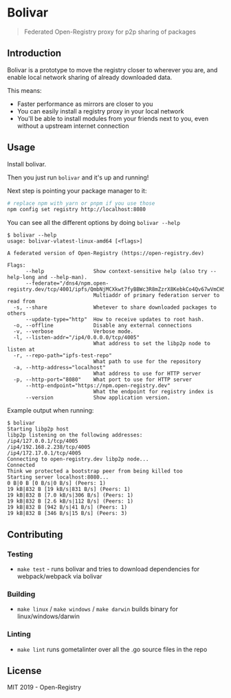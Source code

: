 # Bolivar
> Federated Open-Registry proxy for p2p sharing of packages

## Introduction

Bolivar is a prototype to move the registry closer to wherever you are, and
enable local network sharing of already downloaded data.

This means:

- Faster performance as mirrors are closer to you
- You can easily install a registry proxy in your local network
- You'll be able to install modules from your friends next to you, even
  without a upstream internet connection

## Usage

Install bolivar.

Then you just run `bolivar` and it's up and running!

Next step is pointing your package manager to it:

```bash
# replace npm with yarn or pnpm if you use those
npm config set registry http://localhost:8080
```

You can see all the different options by doing `bolivar --help`

```
$ bolivar --help
usage: bolivar-vlatest-linux-amd64 [<flags>]

A federated version of Open-Registry (https://open-registry.dev)

Flags:
      --help                Show context-sensitive help (also try --help-long and --help-man).
      --federate="/dns4/npm.open-registry.dev/tcp/4001/ipfs/QmbNjMCXkwt7fyBBWc3R8mZzrX8KebkCo4Qv67wVmCH5Aa"
                            Multiaddr of primary federation server to read from
  -s, --share               Whetever to share downloaded packages to others
      --update-type="http"  How to receive updates to root hash.
  -o, --offline             Disable any external connections
  -v, --verbose             Verbose mode.
  -l, --listen-addr="/ip4/0.0.0.0/tcp/4005"
                            What address to set the libp2p node to listen at
  -r, --repo-path="ipfs-test-repo"
                            What path to use for the repository
  -a, --http-address="localhost"
                            What address to use for HTTP server
  -p, --http-port="8080"    What port to use for HTTP server
      --http-endpoint="https://npm.open-registry.dev"
                            What the endpoint for registry index is
      --version             Show application version.
```

Example output when running:

```
$ bolivar
Starting libp2p host
libp2p listening on the following addresses:
/ip4/127.0.0.1/tcp/4005
/ip4/192.168.2.238/tcp/4005
/ip4/172.17.0.1/tcp/4005
Connecting to open-registry.dev libp2p node...
Connected
Think we protected a bootstrap peer from being killed too
Starting server localhost:8080...
0 B|0 B [0 B/s|0 B/s] (Peers: 1)
19 kB|832 B [19 kB/s|831 B/s] (Peers: 1)
19 kB|832 B [7.0 kB/s|306 B/s] (Peers: 1)
19 kB|832 B [2.6 kB/s|112 B/s] (Peers: 1)
19 kB|832 B [942 B/s|41 B/s] (Peers: 1)
19 kB|832 B [346 B/s|15 B/s] (Peers: 3)
```

## Contributing

### Testing

- `make test` - runs bolivar and tries to download dependencies for webpack/webpack via bolivar

### Building

- `make linux` / `make windows` / `make darwin` builds binary for linux/windows/darwin

### Linting

- `make lint` runs gometalinter over all the .go source files in the repo

## License

MIT 2019 - Open-Registry
